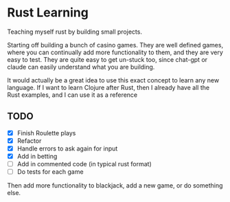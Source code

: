 # Rust Learning
Teaching myself rust by building small projects. 

Starting off building a bunch of casino games. They are well defined games, where you can continually add more functionality to them, and they are very easy to test. They are quite easy to get un-stuck too, since chat-gpt or claude can easily understand what you are building.

It would actually be a great idea to use this exact concept to learn any new language. If I want to learn Clojure after Rust, then I already have all the Rust examples, and I can use it as a reference

## TODO
- [x] Finish Roulette plays
- [x] Refactor
- [x] Handle errors to ask again for input
- [x] Add in betting
- [ ] Add in commented code (in typical rust format)
- [ ] Do tests for each game

Then add more functionality to blackjack, add a new game, or do something else.